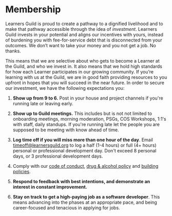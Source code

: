 # Membership

Learners Guild is proud to create a pathway to a dignified livelihood and to make that pathway accessible through the idea of *investment*. Learners Guild invests in your potential and aligns our incentives with yours, instead of burdening you with fee-for-service debt that is disconnected from your outcomes. We don’t want to take your money and you not get a job. No thanks.

This means that we are selective about who gets to become a Learner at the Guild, and who we invest in. It also means that we hold high standards for how each Learner participates in our growing community. If you’re learning with us at the Guild, we are in good faith providing resources to you upfront in hopes that you will succeed in the near future. In order to secure our investment, we have the following expectations you:

1. **Show up from 9 to 6.** Post in your house and project channels if you're running late or leaving early.

2. **Show up to Guild meetings.** This includes but is not not limited to onboarding meetings, morning moderation, PSGs, COS Workshops, 1:1's with staff, daily standups. If you're running late let the people you are supposed to be meeting with know ahead of time.

3. **Log time off if you will miss more than one hour of the day**. Email [timeoff@learnersguild.org](mailto:timeoff@learnersguild.org) to log a half (1-4 hours) or full (4+ hours) personal or professional development day. Don't exceed 8 personal days, or 3 professional development days.

4. Comply with our [code of conduct](https://playbook.learnersguild.org/Policies/Code_of_Conduct.html), [drug & alcohol policy](https://playbook.learnersguild.org/Policies/Drug_and_Alcohol_Policy.html) and [building policies](https://playbook.learnersguild.org/Policies/Oakland_Building.html).

5. **Respond to feedback with best intentions, and demonstrate an interest in constant improvement.**

6. **Stay on track to get a high-paying job as a software developer**. This means advancing into the phases at an appropriate pace, and being career-focused and tenacious in applying for jobs.

